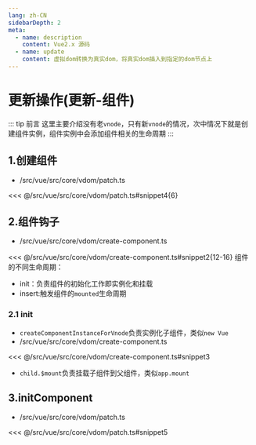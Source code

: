 ```yaml
---
lang: zh-CN
sidebarDepth: 2
meta:
  - name: description
    content: Vue2.x 源码
  - name: update
    content: 虚拟dom转换为真实dom，将真实dom插入到指定的dom节点上
---
```


# 更新操作(更新-组件)

::: tip 前言
这里主要介绍没有老`vnode`，只有新`vnode`的情况，次中情况下就是创建组件实例，组件实例中会添加组件相关的生命周期
:::

## 1.创建组件

- /src/vue/src/core/vdom/patch.ts

<<< @/src/vue/src/core/vdom/patch.ts#snippet4{6}

## 2.组件钩子

- /src/vue/src/core/vdom/create-component.ts

<<< @/src/vue/src/core/vdom/create-component.ts#snippet2{12-16}
组件的不同生命周期：

- init：负责组件的初始化工作即实例化和挂载
- insert:触发组件的`mounted`生命周期

### 2.1 init

- `createComponentInstanceForVnode`负责实例化子组件，类似`new Vue`
- /src/vue/src/core/vdom/create-component.ts

<<< @/src/vue/src/core/vdom/create-component.ts#snippet3

- `child.$mount`负责挂载子组件到父组件，类似`app.mount`

## 3.initComponent

- /src/vue/src/core/vdom/patch.ts

<<< @/src/vue/src/core/vdom/patch.ts#snippet5
